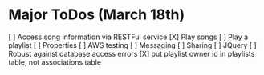 # Major ToDos (March 18th)

[ ] Access song information via RESTFul service
[X] Play songs
[ ] Play a playlist
[ ] Properties
[ ] AWS testing
[ ] Messaging
[ ] Sharing
[ ] JQuery
[ ] Robust against database access errors
[X] put playlist owner id in playlists table, not associations table
